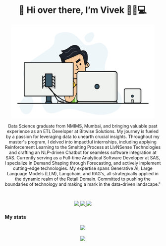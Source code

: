 <h1 align="center">
    👋 Hi over there, I’m Vivek 👦🏻💻
</h1>

<p align="center">
    <img width="460" height="300" src="https://github.com/VivekSalunkhe14/developer/blob/main/developer.gif">
</p>

<p align="center">
    Data Science graduate from NMIMS, Mumbai, and bringing valuable past experience as an ETL Developer at Bitwise Solutions. My journey is fueled by a passion for leveraging data to unearth crucial insights. Throughout my master's program, I delved into impactful internships, including applying Reinforcement Learning to the Smelting Process at LivNSense Technologies and crafting an NLP-driven Chatbot for seamless software integration at SAS. Currently serving as a Full-time Analytical Software Developer at SAS, I specialize in Demand Shaping through Forecasting, and actively implement cutting-edge technologies. My expertise spans Generative AI, Large Language Models (LLM), Langchain, and RAG's, all strategically applied in the dynamic realm of the Retail Domain. Committed to pushing the boundaries of technology and making a mark in the data-driven landscape."
</p>
</br>
<p align="center">
  <a href="https://github.com/VivekSalunkhe14">
    <img src="https://img.shields.io/github/followers/VivekSalunkhe14?color=000000&label=GitHub&logo=github&logoColor=ffffff&style=for-the-badge">
  </a>
  <a href="https://www.linkedin.com/in/viveksalunkhe/">
    <img src="https://img.shields.io/badge/Linkedin-118-blue?style=for-the-badge&logo=Linkedin">
  </a>
  <a href="https://www.instagram.com/viveksalunkhe80/">
    <img src="https://img.shields.io/badge/Instagram-464-pink?style=for-the-badge&logo=Instagram">
  </a>
</p>

### My stats  
<p align="center">
<a href="https://github.com/VivekSalunkhe14/github-readme-stats">
  <img src="https://github-readme-stats.vercel.app/api?username=VivekSalunkhe14&show_icons=true&theme=radical" />
</a>
</p>

<p align="center">
<a href="https://github.com/VivekSalunkhe14/convoychat">
  <img align="center" src="https://github-readme-stats.vercel.app/api/top-langs/?username=VivekSalunkhe14&theme=radical&hide=blade&card_width=445&layout=compact" />
</a>
  </p>
